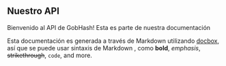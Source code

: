 ## Nuestro API

Bienvenido al API de GobHash! Esta es parte de nuestra documentación

Esta documentación es generada a través de Markdown utilizando
 [docbox](https://github.com/tmcw/docbox),
así que se puede usar sintaxis de Markdown , como **bold**, *emphasis*, ~~strikethrough~~,
`code`, and more.
